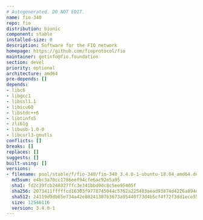 ```yaml
---
# Autogenerated. DO NOT EDIT.
name: fio-340
repo: fio
distribution: bionic
component: stable
installed-size: 0
description: Software for the FIO network
homepage: https://github.com/fioprotocol/fio
maintainer: getinfo@fio.foundation
section: devel
priority: optional
architecture: amd64
pre-depends: []
depends:
- libc6
- libgcc1
- libssl1.1
- libicu60
- libstdc++6
- libtinfo5
- zlib1g
- libusb-1.0-0
- libcurl3-gnutls
conflicts: []
breaks: []
replaces: []
suggests: []
built-using: []
versions:
- filename: pool/stable/f/fio-340/fio-340_3.4.0-1-ubuntu-18.04_amd64.deb
  md5sum: e4bc3a70cc1786eef94cfe6ac92e5a95
  sha1: fd2c39fcb248327ffc3e341bbd0dc8c5ee95405f
  sha256: 2073411fffffcd16303f9778745044c5762a225403aead93874d4226a894da49
  sha512: 24119d9db65e734a42e88241387b3673a95440f73d4b5cf4f72f3dd1ece5582aaefd7f96d7da83dd0ff5f0e01243b274b1467b6ea0048851efa5b60a8b4825e3
  size: 12546116
  version: 3.4.0-1
---
```

